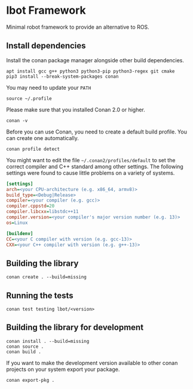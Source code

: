 # lbot Framework

Minimal robot framework to provide an alternative to ROS.

## Install dependencies
Install the conan package manager alongside other build dependencies.
```
apt install gcc g++ python3 python3-pip python3-regex git cmake
pip3 install --break-system-packages conan
```

You may need to update your `PATH` 
```
source ~/.profile
```

Please make sure that you installed Conan 2.0 or higher.
```shell
conan -v
```

Before you can use Conan, you need to create a default build profile. You can create one automatically.
```shell
conan profile detect
```
You might want to edit the file `~/.conan2/profiles/default` to set the correct compiler and C++ standard among other settings. The following settings were found to cause little problems on a variety of systems.
```ini
[settings]
arch=<your CPU-architecture (e.g. x86_64, armv8)>
build_type=<Debug|Release>
compiler=<your compiler (e.g. gcc)>
compiler.cppstd=20
compiler.libcxx=libstdc++11
compiler.version=<your compiler's major version number (e.g. 13)>
os=Linux

[buildenv]
CC=<your C compiler with version (e.g. gcc-13)>
CXX=<your C++ compiler with version (e.g. g++-13)>
```

## Building the library
```
conan create . --build=missing
```

## Running the tests
```
conan test testing lbot/<version>
```

## Building the library for development
```
conan install . --build=missing
conan source .
conan build .
```

If you want to make the development version available to other conan projects on your system export your package.
```
conan export-pkg .
```
